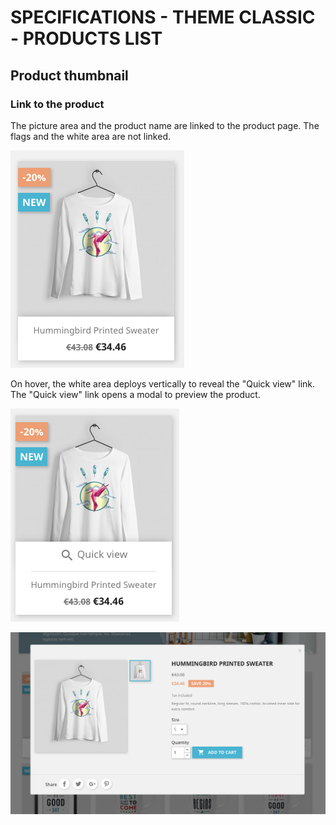 # SPECIFICATIONS - THEME CLASSIC - PRODUCTS LIST

## Product thumbnail

### Link to the product

The picture area and the product name are linked to the product page. The flags and the white area are not linked.

![Product thumbnail](../img/theme-classic-product-thumbnail.png)

On hover, the white area deploys vertically to reveal the "Quick view" link. The "Quick view" link opens a modal to preview the product.

![Product thumbnail hover](../img/theme-classic-product-thumbnail-hover-quick-view.png)

![Product preview](../img/theme-classic-product-preview.png)

